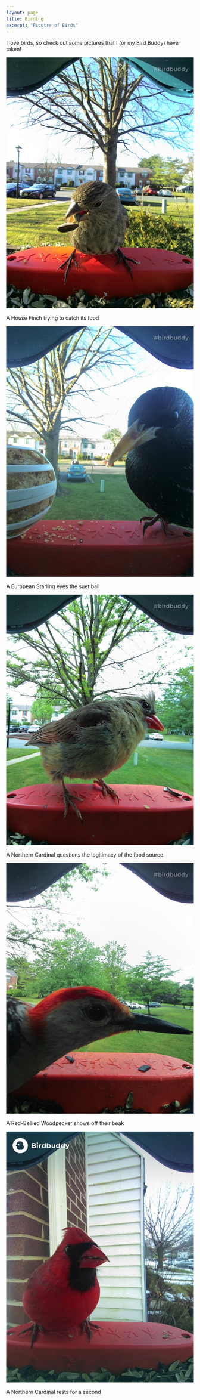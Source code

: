 ```yaml
---
layout: page
title: Birding
excerpt: "Picutre of Birds"
---
```


I love birds, so check out some pictures that I (or my Bird Buddy) have taken!

![A House Finch trying to catch its food](/images/bird_pics/bb_20230218.jpg)

A House Finch trying to catch its food

![A European Starling eyes the suet ball](/images/bird_pics/bb_20230322.jpg)

A European Starling eyes the suet ball

![A Northern Cardinal questions the legitimacy of the food source](/images/bird_pics/bb_20230622.jpg)

A Northern Cardinal questions the legitimacy of the food source

![A Red-Bellied Woodpecker shows off their beak](/images/bird_pics/bb_20230626.jpg)

A Red-Bellied Woodpecker shows off their beak

![A Northern Cardinal rests for a second](/images/bird_pics/bb_20240124.jpg)

A Northern Cardinal rests for a second